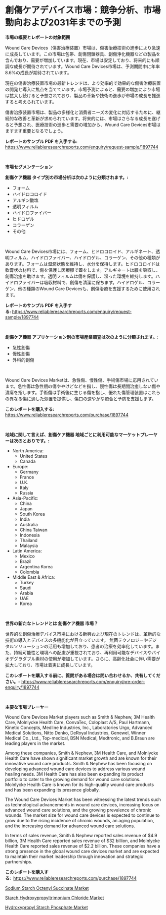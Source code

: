 <p><h1>創傷ケアデバイス市場：競争分析、市場動向および2031年までの予測</h1></p><p><strong>市場の概要とレポートの対象範囲</strong></p>
<p><p>Wound Care Devices（傷害治療装置）市場は、傷害治療技術の進歩により急速に成長しています。この市場は包帯、創傷閉鎖器具、創傷浄化機器などの製品を含んでおり、需要が増加しています。現在、市場は安定しており、将来的にも順調な成長が期待されています。Wound Care Devices市場は、予測期間中に年率8.6%の成長が期待されています。</p><p>現在の傷害治療装置市場の最新トレンドは、より効率的で効果的な傷害治療装置の開発と導入に焦点を当てています。市場予測によると、需要の増加により市場は拡大し続けると予想されており、製品の革新や技術の進歩が市場の成長を推進すると考えられています。</p><p>傷害治療装置市場は、製品の多様化と消費者ニーズの変化に対応するために、継続的な改善と革新が求められています。将来的には、市場はさらなる成長を遂げると予想され、医療技術の進歩と需要の増加から、Wound Care Devices市場はますます重要となるでしょう。</p></p>
<p><strong>レポートのサンプル PDF を入手する:</strong> <a href="https://www.reliableresearchreports.com/enquiry/request-sample/1897744">https://www.reliableresearchreports.com/enquiry/request-sample/1897744</a></p>
<p>&nbsp;</p>
<p><strong>市場セグメンテーション</strong></p>
<p><strong>創傷ケア機器 タイプ別の市場分析は次のように分類されます。:</strong></p>
<p><ul><li>フォーム</li><li>ハイドロコロイド</li><li>アルギン酸塩</li><li>透明フィルム</li><li>ハイドロファイバー</li><li>ヒドロゲル</li><li>コラーゲン</li><li>その他</li></ul></p>
<p>&nbsp;</p>
<p><p>Wound Care Devices市場には、フォーム、ヒドロコロイド、アルギネート、透明フィルム、ハイドロファイバー、ハイドロゲル、コラーゲン、その他の種類があります。フォームは湿潤状態を維持し、水分を保持します。ヒドロコロイドは軟膏状の材料で、傷を保護し医療膠で蓋をします。アルギネートは膿を吸収し、創傷治癒を助けます。透明フィルムは傷を保護し、湿った環境を維持します。ハイドロファイバーは吸収材料で、創傷を清潔に保ちます。ハイドロゲル、コラーゲン、他の種類のWound Care Devicesも、創傷治癒を支援するために使用されます。</p></p>
<p><strong>レポートのサンプル PDF を入手する:</strong>&nbsp;<a href="https://www.reliableresearchreports.com/enquiry/request-sample/1897744">https://www.reliableresearchreports.com/enquiry/request-sample/1897744</a></p>
<p>&nbsp;</p>
<p><strong> 創傷ケア機器 アプリケーション別の市場産業調査は次のように分類されます。:</strong></p>
<p><ul><li>急性創傷</li><li>慢性創傷</li><li>外科的創傷</li></ul></p>
<p>&nbsp;</p>
<p><p>Wound Care Devices Marketは、急性傷、慢性傷、手術傷市場に応用されています。急性傷は急性期の傷ややけどなどを指し、慢性傷は長期間治癒しない傷や潰瘍を指します。手術傷は手術後に生じる傷を指し、優れた傷管理装置はこれらの異なる傷に適した処置を提供し、傷口の速やかな癒合と予防を支援します。</p></p>
<p><strong>このレポートを購入する:</strong>&nbsp; <a href="https://www.reliableresearchreports.com/purchase/1897744">https://www.reliableresearchreports.com/purchase/1897744</a></p>
<p>&nbsp;</p>
<p><strong>地域に関して言えば、創傷ケア機器 地域ごとに利用可能なマーケットプレーヤーは次のとおりです。:</strong></p>
<p><ul>
    <li>
        North America:
        <ul>
            <li>United States</li>
            <li>Canada</li>
        </ul>
    </li>
    <li>
        Europe:
        <ul>
            <li>Germany</li>
            <li>France</li>
            <li>U.K.</li>
            <li>Italy</li>
            <li>Russia</li>
        </ul>
    </li>
    <li>
        Asia-Pacific:
        <ul>
            <li>China</li>
            <li>Japan</li>
            <li>South Korea</li>
            <li>India</li>
            <li>Australia</li>
            <li>China Taiwan</li>
            <li>Indonesia</li>
            <li>Thailand</li>
            <li>Malaysia</li>
        </ul>
    </li>
    <li>
        Latin America:
        <ul>
            <li>Mexico</li>
            <li>Brazil</li>
            <li>Argentina Korea</li>
            <li>Colombia</li>
        </ul>
    </li>
    <li>
        Middle East & Africa:
        <ul>
            <li>Turkey</li>
            <li>Saudi</li>
            <li>Arabia</li>
            <li>UAE</li>
            <li>Korea</li>
        </ul>
    </li>
    </ul></p>
<p>&nbsp;</p>
<p><strong>世界の新たなトレンドとは 創傷ケア機器 市場？</strong></p>
<p><p>世界的な創傷治療デバイス市場における新興および現在のトレンドは、革新的な技術の導入とデバイスの多機能化が目立っています。 無菌テクノロジーやデジタルソリューションの活用も増加しており、患者の治療を効率化しています。また、持続可能性と環境への配慮が重視されており、再利用可能なデバイスやバイオデグラダブル素材の使用が増加しています。さらに、高齢化社会に伴い需要が拡大しており、市場は着実に成長しています。</p></p>
<p><strong>このレポートを購入する前に、質問がある場合は問い合わせるか、共有してください。</strong>- <a href="https://www.reliableresearchreports.com/enquiry/pre-order-enquiry/1897744">https://www.reliableresearchreports.com/enquiry/pre-order-enquiry/1897744</a></p>
<p>&nbsp;</p>
<p><strong>主要な市場プレーヤー</strong></p>
<p><p>Wound Care Devices Market players such as Smith & Nephew, 3M Health Care, Molnlycke Health Care, ConvaTec, Coloplast A/S, Paul Hartmann, Kinetic Concepts, Medline Industries, Inc., Laboratories Urgo, Advanced Medical Solutions, Nitto Denko, DeRoyal Industries, Genewel, Winner Medical Co., Ltd., Top-medical, BSN Medical, Medtronic, and B.Braun are leading players in the market.</p><p>Among these companies, Smith & Nephew, 3M Health Care, and Molnlycke Health Care have shown significant market growth and are known for their innovative wound care products. Smith & Nephew has been focusing on developing advanced wound care devices to address various wound healing needs. 3M Health Care has also been expanding its product portfolio to cater to the growing demand for wound care solutions. Molnlycke Health Care is known for its high-quality wound care products and has been expanding its presence globally.</p><p>The Wound Care Devices Market has been witnessing the latest trends such as technological advancements in wound care devices, increasing focus on advanced wound care solutions, and the growing prevalence of chronic wounds. The market size for wound care devices is expected to continue to grow due to the rising incidence of chronic wounds, an aging population, and the increasing demand for advanced wound care solutions.</p><p>In terms of sales revenue, Smith & Nephew reported sales revenue of $4.9 billion, 3M Health Care reported sales revenue of $32 billion, and Molnlycke Health Care reported sales revenue of $2.2 billion. These companies have a strong presence in the global wound care devices market and are expected to maintain their market leadership through innovation and strategic partnerships.</p></p>
<p><strong>このレポートを購入する:</strong>&nbsp;&nbsp;<a href="https://www.reliableresearchreports.com/purchase/1897744">https://www.reliableresearchreports.com/purchase/1897744</a></p>
<p><p><a href="https://github.com/shotows/Market-Research-Report-List-1/blob/main/sodium-starch-octenyl-succinate-market.md">Sodium Starch Octenyl Succinate Market</a></p><p><a href="https://github.com/beatblasta/Market-Research-Report-List-2/blob/main/starch-hydroxypropyltrimonium-chloride-market.md">Starch Hydroxypropyltrimonium Chloride Market</a></p><p><a href="https://github.com/angelajermaine/Market-Research-Report-List-2/blob/main/hydroxypropyl-starch-phosphate-market.md">Hydroxypropyl Starch Phosphate Market</a></p></p>